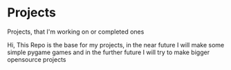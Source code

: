 # Projects
Projects, that I'm working on or completed ones

Hi, This Repo is the base for my projects, in the near future I will make some simple pygame games 
and in the further future I will try to make bigger opensource projects

